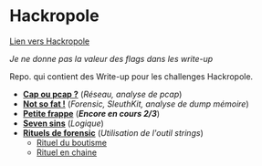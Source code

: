 # Hackropole
[Lien vers Hackropole](https://hackropole.fr/fr/)  

*Je ne donne pas la valeur des flags dans les write-up*

Repo. qui contient des Write-up pour les challenges Hackropole.  
* [**Cap ou pcap ?**](https://github.com/kiso6/hackropole/tree/main/cap_ou_pcap) (_Réseau, analyse de pcap_)  
* [**Not so fat !**](https://github.com/kiso6/hackropole/tree/main/not_so_fat) (_Forensic, SleuthKit, analyse de dump mémoire_)
* [**Petite frappe**](https://github.com/kiso6/hackropole/tree/main/petite_frappe) (_**Encore en cours 2/3**_)
* [**Seven sins**](https://github.com/kiso6/hackropole/tree/main/seven_sins) (_Logique_)
* [**Rituels de forensic**](https://github.com/kiso6/hackropole/tree/main/rituels_forensic) (_Utilisation de l'outil strings_)  
  * [Rituel du boutisme](https://github.com/kiso6/hackropole/tree/main/rituels_forensic#rituel-du-boutisme)
  * [Rituel en chaine](https://github.com/kiso6/hackropole/tree/main/rituels_forensic#rituel-en-cha%C3%AEne)

